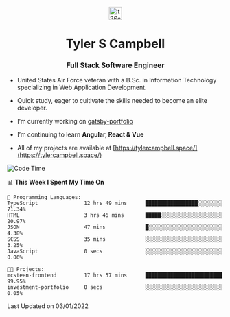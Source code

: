 <p align="center">
<a href="https://www.linkedin.com/in/t36campbell" target="blank"><img align="center" src="https://ik.imagekit.io/t36campbell/Portfolio/linkedin.png.original_m8bbGgPh6.png" alt="t36campbell" height="30" width="30" /></a>
</p>
<h1 align="center">Tyler S Campbell</h1>
<h3 align="center">Full Stack Software Engineer</h3>

* United States Air Force veteran with a B.Sc. in Information Technology specializing in Web Application Development. 

* Quick study, eager to cultivate the skills needed to become an elite developer.

* I’m currently working on [gatsby-portfolio](https://github.com/t36campbell/gatsby-portfolio)

* I’m continuing to learn **Angular, React & Vue**

* All of my projects are available at [https://tylercampbell.space/](https://tylercampbell.space/)

<!--START_SECTION:waka-->
![Code Time](http://img.shields.io/badge/Code%20Time-1%2C313%20hrs%2048%20mins-blue)

📊 **This Week I Spent My Time On** 

```text
💬 Programming Languages: 
TypeScript               12 hrs 49 mins      █████████████████░░░░░░░░   71.34% 
HTML                     3 hrs 46 mins       █████░░░░░░░░░░░░░░░░░░░░   20.97% 
JSON                     47 mins             █░░░░░░░░░░░░░░░░░░░░░░░░   4.38% 
SCSS                     35 mins             ░░░░░░░░░░░░░░░░░░░░░░░░░   3.25% 
JavaScript               0 secs              ░░░░░░░░░░░░░░░░░░░░░░░░░   0.06%

🐱‍💻 Projects: 
mcsteen-frontend         17 hrs 57 mins      █████████████████████████   99.95% 
investment-portfolio     0 secs              ░░░░░░░░░░░░░░░░░░░░░░░░░   0.05%

```


 Last Updated on 03/01/2022
<!--END_SECTION:waka-->
